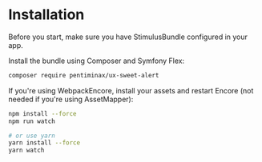 # Installation

Before you start, make sure you have StimulusBundle configured in your app.

Install the bundle using Composer and Symfony Flex:

```bash
composer require pentiminax/ux-sweet-alert
```

If you're using WebpackEncore, install your assets and restart Encore (not needed if you're using AssetMapper):

```bash
npm install --force
npm run watch

# or use yarn
yarn install --force
yarn watch
```